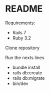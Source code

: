 # README

Requirements:

* Rails 7
* Ruby 3.2

Clone repository

Run the nexts lines

* bundle install
* rails db:create 
* rails db:migrate
* bin/dev
